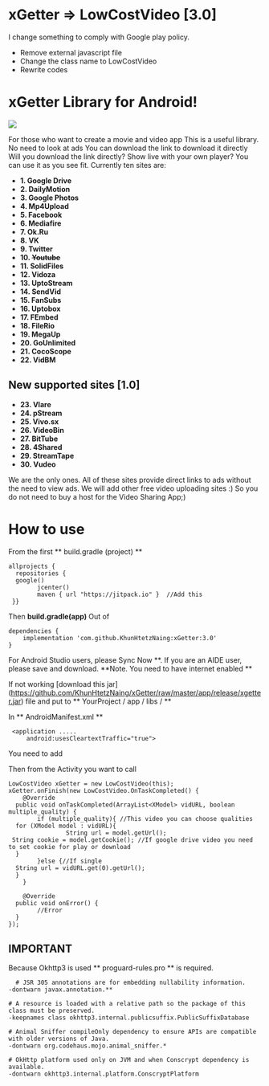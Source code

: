 # xGetter => LowCostVideo [3.0]
I change something to comply with Google play policy.
- Remove external javascript file
- Change the class name to LowCostVideo
- Rewrite codes

# xGetter Library for Android!  
[![](https://jitpack.io/v/apdelhaktarek/VxGetter.svg)](https://jitpack.io/#apdelhaktarek/VxGetter)

For those who want to create a movie and video app
This is a useful library.
No need to look at ads
You can download the link to download it directly
Will you download the link directly?
Show live with your own player?
You can use it as you see fit.
Currently ten sites are:
  
 - **1. Google Drive**  
 - **2. DailyMotion**  
 - **3. Google Photos**  
 - **4. Mp4Upload**  
 - **5. Facebook**  
 - **6. Mediafire**  
 - **7. Ok.Ru**  
 - **8. VK**  
 - **9. Twitter**  
 - **10. ~~Youtube~~**  
 - **11. SolidFiles**  
 - **12. Vidoza**  
 - **13. UptoStream**  
 - **14. SendVid**  
 - **15. FanSubs**  
 - **16. Uptobox**  
 - **17. FEmbed**  
 - **18. FileRio**  
 - **19. MegaUp**  
 - **20. GoUnlimited**  
 - **21. CocoScope**  
 - **22. VidBM**
 
## New supported sites [1.0]

- **23. Vlare**
- **24. pStream**
- **25. Vivo.sx**
- **26. VideoBin**
- **27. BitTube**
- **28. 4Shared**
- **29. StreamTape**
- **30. Vudeo**
  
  
We are the only ones.
All of these sites provide direct links to ads without the need to view ads.
We will add other free video uploading sites :)
So you do not need to buy a host for the Video Sharing App;)
  
How to use
===========
  
From the first ** build.gradle (project) **
  

    allprojects {
      repositories {  
      google()  
            jcenter()  
            maven { url "https://jitpack.io" }  //Add this
     }}

Then **build.gradle(app)** Out of 
  

    dependencies {  
    	implementation 'com.github.KhunHtetzNaing:xGetter:3.0'
    }

For Android Studio users, please Sync Now **.
If you are an AIDE user, please save and download.
**Note. You need to have internet enabled **
  
   If not working [download this jar] (https://github.com/KhunHtetzNaing/xGetter/raw/master/app/release/xgetter.jar) file and put to ** YourProject / app / libs / **
  
In ** AndroidManifest.xml **
  

     <application .....
	     android:usesCleartextTraffic="true">

  
You need to add
  
Then from the Activity you want to call

    LowCostVideo xGetter = new LowCostVideo(this);  
    xGetter.onFinish(new LowCostVideo.OnTaskCompleted() {  
        @Override  
      public void onTaskCompleted(ArrayList<XModel> vidURL, boolean multiple_quality) {  
            if (multiple_quality){ //This video you can choose qualities  
      for (XModel model : vidURL){  
                    String url = model.getUrl();   
     String cookie = model.getCookie(); //If google drive video you need to set cookie for play or download  
      }   
            }else {//If single  
      String url = vidURL.get(0).getUrl();  
      }  
        }  
      
        @Override  
      public void onError() {  
            //Error  
      }  
    });

## IMPORTANT
Because Okhttp3 is used
** proguard-rules.pro ** is required.
  

      # JSR 305 annotations are for embedding nullability information.  
    -dontwarn javax.annotation.**  
      
    # A resource is loaded with a relative path so the package of this class must be preserved.  
    -keepnames class okhttp3.internal.publicsuffix.PublicSuffixDatabase  
      
    # Animal Sniffer compileOnly dependency to ensure APIs are compatible with older versions of Java.  
    -dontwarn org.codehaus.mojo.animal_sniffer.*  
      
    # OkHttp platform used only on JVM and when Conscrypt dependency is available.  
    -dontwarn okhttp3.internal.platform.ConscryptPlatform

